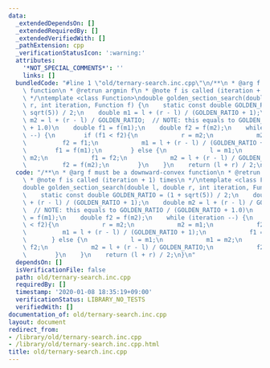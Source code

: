 ```yaml
---
data:
  _extendedDependsOn: []
  _extendedRequiredBy: []
  _extendedVerifiedWith: []
  _pathExtension: cpp
  _verificationStatusIcon: ':warning:'
  attributes:
    '*NOT_SPECIAL_COMMENTS*': ''
    links: []
  bundledCode: "#line 1 \"old/ternary-search.inc.cpp\"\n/**\n * @arg f must be a downward-convex\
    \ function\n * @retrun argmin f\n * @note f is called (iteration + 1) times\n\
    \ */\ntemplate <class Function>\ndouble golden_section_search(double l, double\
    \ r, int iteration, Function f) {\n    static const double GOLDEN_RATIO = (1 +\
    \ sqrt(5)) / 2;\n    double m1 = l + (r - l) / (GOLDEN_RATIO + 1);\n    double\
    \ m2 = l + (r - l) / GOLDEN_RATIO;  // NOTE: this equals to GOLDEN_RATIO / (GOLDEN_RATIO\
    \ + 1.0)\n    double f1 = f(m1);\n    double f2 = f(m2);\n    while (iteration\
    \ --) {\n        if (f1 < f2){\n            r = m2;\n            m2 = m1;\n  \
    \          f2 = f1;\n            m1 = l + (r - l) / (GOLDEN_RATIO + 1);\n    \
    \        f1 = f(m1);\n        } else {\n            l = m1;\n            m1 =\
    \ m2;\n            f1 = f2;\n            m2 = l + (r - l) / GOLDEN_RATIO;\n  \
    \          f2 = f(m2);\n        }\n    }\n    return (l + r) / 2;\n}\n"
  code: "/**\n * @arg f must be a downward-convex function\n * @retrun argmin f\n\
    \ * @note f is called (iteration + 1) times\n */\ntemplate <class Function>\n\
    double golden_section_search(double l, double r, int iteration, Function f) {\n\
    \    static const double GOLDEN_RATIO = (1 + sqrt(5)) / 2;\n    double m1 = l\
    \ + (r - l) / (GOLDEN_RATIO + 1);\n    double m2 = l + (r - l) / GOLDEN_RATIO;\
    \  // NOTE: this equals to GOLDEN_RATIO / (GOLDEN_RATIO + 1.0)\n    double f1\
    \ = f(m1);\n    double f2 = f(m2);\n    while (iteration --) {\n        if (f1\
    \ < f2){\n            r = m2;\n            m2 = m1;\n            f2 = f1;\n  \
    \          m1 = l + (r - l) / (GOLDEN_RATIO + 1);\n            f1 = f(m1);\n \
    \       } else {\n            l = m1;\n            m1 = m2;\n            f1 =\
    \ f2;\n            m2 = l + (r - l) / GOLDEN_RATIO;\n            f2 = f(m2);\n\
    \        }\n    }\n    return (l + r) / 2;\n}\n"
  dependsOn: []
  isVerificationFile: false
  path: old/ternary-search.inc.cpp
  requiredBy: []
  timestamp: '2020-01-08 18:35:19+09:00'
  verificationStatus: LIBRARY_NO_TESTS
  verifiedWith: []
documentation_of: old/ternary-search.inc.cpp
layout: document
redirect_from:
- /library/old/ternary-search.inc.cpp
- /library/old/ternary-search.inc.cpp.html
title: old/ternary-search.inc.cpp
---
```

